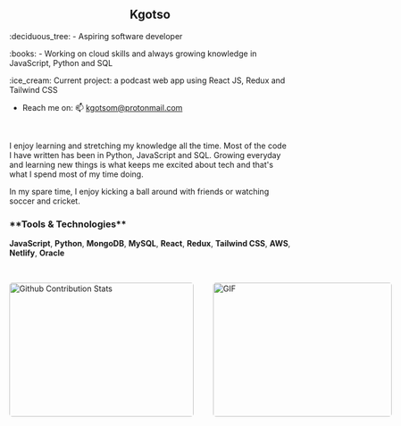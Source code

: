 <h2 align='center'><strong>Kgotso</strong></h2>

<p>:deciduous_tree: -  Aspiring software developer</p>
<p>:books: - Working on cloud skills and always growing knowledge in JavaScript, Python and SQL</p>
<p>:ice_cream: Current project: a podcast web app using React JS, Redux and Tailwind CSS</p>

- Reach me on: 📫 kgotsom@protonmail.com

<br>

<p> I enjoy learning and stretching my knowledge all the time. Most of the code I have written has been in Python, JavaScript and SQL. Growing everyday and learning new things is what keeps me excited about tech and that's what I spend most of my time doing.</p>
<p>In my spare time, I enjoy kicking a ball around with friends or watching soccer and cricket.</p>

<h3>**Tools & Technologies**</h3>

**JavaScript**, **Python**, **MongoDB**, **MySQL**, **React**, **Redux**, **Tailwind CSS**, **AWS**, **Netlify**, **Oracle**

</br>
<p style="display: flex; justify-content: space-between;">
<img style="border-radius: 5px; margin-bottom: 5px" alt="Github Contribution Stats" width="330px" height="240px" src="https://github-contribution-stats.vercel.app/api/?username=kgotsosm" />
<img style="border-radius: 5px; margin: 0 0 5px 35px;" alt="GIF" width="320px" height="240px" src="https://miro.medium.com/max/875/1*Urc28sbnORGOW5oyohQ06g.gif" />
</p>
